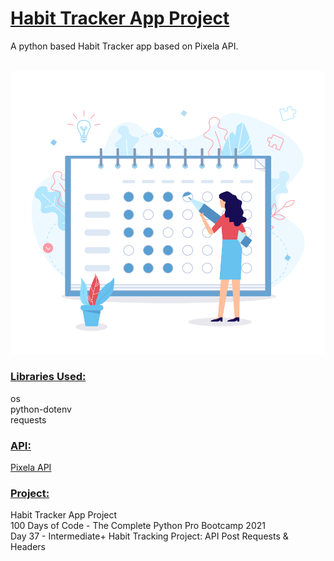 # <u>**Habit Tracker App Project**</u>

A python based Habit Tracker app based on Pixela API. </br> </br>

![Habit Tracker](image.jpg) <br/>

### <u>**Libraries Used:**</u> <br />
os <br/>
python-dotenv <br/>
requests <br/>

### <u>**API:**</u> <br />
[Pixela API](https://docs.pixe.la/) <br/>

### <u>**Project:**</u> <br/>
Habit Tracker App Project<br/>
100 Days of Code - The Complete Python Pro Bootcamp 2021 <br/>
Day 37 - Intermediate+ Habit Tracking Project: API Post Requests & Headers
